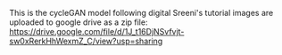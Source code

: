 This is the cycleGAN model following digital Sreeni's tutorial
images are uploaded to google drive as a zip file: https://drive.google.com/file/d/1J_t16DjNSvfvjt-sw0xRerkHhWexmZ_C/view?usp=sharing
